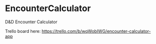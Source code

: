 # EncounterCalculator
D&D Encounter Calculator

Trello board here: https://trello.com/b/wqWobIWG/encounter-calculator-app
